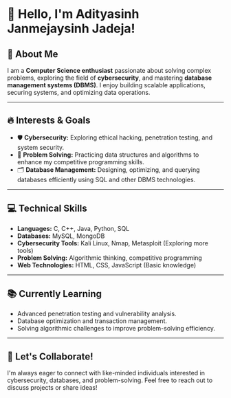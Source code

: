 # 👋 Hello, I'm Adityasinh Janmejaysinh Jadeja!

## 🎯 About Me
I am a **Computer Science enthusiast** passionate about solving complex problems, exploring the field of **cybersecurity**, and mastering **database management systems (DBMS)**. I enjoy building scalable applications, securing systems, and optimizing data operations.

---

## 🔥 Interests & Goals
- 🛡️ **Cybersecurity:** Exploring ethical hacking, penetration testing, and system security.
- 🧩 **Problem Solving:** Practicing data structures and algorithms to enhance my competitive programming skills.
- 🗂️ **Database Management:** Designing, optimizing, and querying databases efficiently using SQL and other DBMS technologies.

---

## 💻 Technical Skills
- **Languages:** C, C++, Java, Python, SQL
- **Databases:** MySQL, MongoDB
- **Cybersecurity Tools:** Kali Linux, Nmap, Metasploit (Exploring more tools)
- **Problem Solving:** Algorithmic thinking, competitive programming
- **Web Technologies:** HTML, CSS, JavaScript (Basic knowledge)

---

## 📚 Currently Learning
- Advanced penetration testing and vulnerability analysis.
- Database optimization and transaction management.
- Solving algorithmic challenges to improve problem-solving efficiency.

---

## 🤝 Let's Collaborate!
I'm always eager to connect with like-minded individuals interested in cybersecurity, databases, and problem-solving. Feel free to reach out to discuss projects or share ideas!
